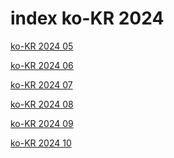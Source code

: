 # index ko-KR 2024

<a href="./05">ko-KR 2024 05</a>

<a href="./06">ko-KR 2024 06</a>

<a href="./07">ko-KR 2024 07</a>

<a href="./08">ko-KR 2024 08</a>

<a href="./09">ko-KR 2024 09</a>

<a href="./10">ko-KR 2024 10</a>
